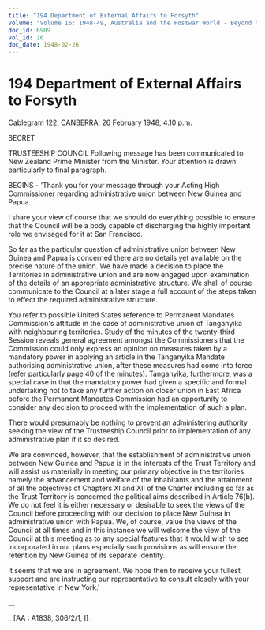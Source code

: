 ```yaml
---
title: "194 Department of External Affairs to Forsyth"
volume: "Volume 16: 1948-49, Australia and the Postwar World - Beyond the Region"
doc_id: 6909
vol_id: 16
doc_date: 1948-02-26
---
```


# 194 Department of External Affairs to Forsyth

Cablegram 122, CANBERRA, 26 February 1948, 4.10 p.m.

SECRET

TRUSTEESHIP COUNCIL Following message has been communicated to New Zealand Prime Minister from the Minister. Your attention is drawn particularly to final paragraph.

BEGINS - 'Thank you for your message through your Acting High Commissioner regarding administrative union between New Guinea and Papua.

I share your view of course that we should do everything possible to ensure that the Council will be a body capable of discharging the highly important role we envisaged for it at San Francisco.

So far as the particular question of administrative union between New Guinea and Papua is concerned there are no details yet available on the precise nature of the union. We have made a decision to place the Territories in administrative union and are now engaged upon examination of the details of an appropriate administrative structure. We shall of course communicate to the Council at a later stage a full account of the steps taken to effect the required administrative structure.

You refer to possible United States reference to Permanent Mandates Commission's attitude in the case of administrative union of Tanganyika with neighbouring territories. Study of the minutes of the twenty-third Session reveals general agreement amongst the Commissioners that the Commission could only express an opinion on measures taken by a mandatory power in applying an article in the Tanganyika Mandate authorising administrative union, after these measures had come into force (refer particularly page 40 of the minutes). Tanganyika, furthermore, was a special case in that the mandatory power had given a specific and formal undertaking not to take any further action on closer union in East Africa before the Permanent Mandates Commission had an opportunity to consider any decision to proceed with the implementation of such a plan.

There would presumably be nothing to prevent an administering authority seeking the view of the Trusteeship Council prior to implementation of any administrative plan if it so desired.

We are convinced, however, that the establishment of administrative union between New Guinea and Papua is in the interests of the Trust Territory and will assist us materially in meeting our primary objective in the territories namely the advancement and welfare of the inhabitants and the attainment of all the objectives of Chapters XI and XII of the Charter including so far as the Trust Territory is concerned the political aims described in Article 76(b). We do not feel it is either necessary or desirable to seek the views of the Council before proceeding with our decision to place New Guinea in administrative union with Papua. We, of course, value the views of the Council at all times and in this instance we will welcome the view of the Council at this meeting as to any special features that it would wish to see incorporated in our plans especially such provisions as will ensure the retention by New Guinea of its separate identity.

It seems that we are in agreement. We hope then to receive your fullest support and are instructing our representative to consult closely with your representative in New York.' 

__

_ [AA : A1838, 306/2/1, I]_
